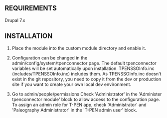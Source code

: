 REQUIREMENTS
------------
Drupal 7.x


INSTALLATION
------------
1.  Place the module into the custom module directory and enable it.

2.  Configuration can be changed in the admin/config/system/tpenconnector page. 
	The default tpenconnector variables will be set automatically upon installation. 
	TPENSSOInfo.inc (includes/TPENSSOInfo.inc) includes them. As TPENSSOInfo.inc doesn't exist in the git repository, you need to copy it from the dev or production site if you want to create your own local dev environment. 

3.  Go to admin/people/permissions
	Check 'Administrator' in the 'Administer tpenconnector module' block to allow access to the configuration page.
	To assign an admin role for T-PEN app, check 'Administrator' and 'Paleography Administrator' in the 'T-PEN admin user' block.